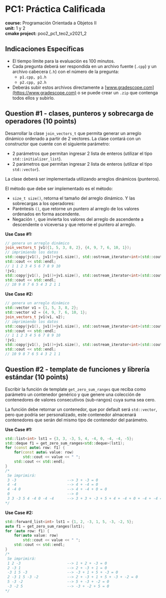 # PC1: Práctica Calificada  
**course:** Programación Orientada a Objetos II  
**unit:** 1 y 2  
**cmake project:** poo2_pc1_teo2_v2021_2
## Indicaciones Específicas
- El tiempo límite para la evaluación es 100 minutos.
- Cada pregunta deberá ser respondida en un archivo fuente (`.cpp`) y un archivo cabecera (`.h`) con el número de la pregunta:
    - `p1.cpp, p1.h`
    - `p2.cpp, p2.h`
- Deberás subir estos archivos directamente a [www.gradescope.com](https://www.gradescope.com) o se puede crear un `.zip` que contenga todos ellos y subirlo.

## Question #1 - clases, punteros y sobrecarga de operadores (10 points)

Desarrollar la clase `join_vectors_t` que permita generar un arreglo dinámico ordenado a partir de 2 vectores. La clase contará con un constructor que cuente con el siguiente parámetro:
- 2 parámetros que permitan ingresar 2 lista de enteros (utilizar el tipo `std::initializer_list`).
- 2 parámetros que permitan ingresar 2 lista de enteros (utilizar el tipo `std::vector`).  

La clase deberá ser implementada utilizando arreglos dinámicos (punteros).  

El método que debe ser implementado es el método:  

- `size_t size()`, retorna el tamaño del arreglo dinámico.
Y las sobrecargas a los operadores:
- Paréntesis `()`, que retorne un puntero al arreglo de los valores ordenados en forma ascendente.
- Negación `!`, que invierta los valores del arreglo de ascendente a descendente o viceversa y que retorne el puntero al arreglo.

**Use Case #1:**
```cpp
// genera un arreglo dinámico
join_vectors_t jv1({1, 5, 3, 8, 2}, {4, 9, 7, 6, 10, 1});
// imprimiendo los datos
std::copy(jv1(), jv1()+jv1.size(), std::ostream_iterator<int>(std::cout," "));
std::cout << std::endl;
// 1 1 2 3 4 5 6 7 8 9 10
!jv1;
std::copy(jv1(), jv1()+jv1.size(), std::ostream_iterator<int>(std::cout," "));
std::cout << std::endl;
// 10 9 8 7 6 5 4 3 2 1 1
```

**Use Case #2:**
```cpp
// genera un arreglo dinámico
std::vector v1 = {1, 5, 3, 8, 2};
std::vector v2 = {4, 9, 7, 6, 10, 1};
join_vectors_t jv1(v1, v2);
// imprimiendo los datos
std::copy(jv1(), jv1()+jv1.size(), std::ostream_iterator<int>(std::cout," "));
std::cout << std::endl;
// 1 1 2 3 4 5 6 7 8 9 10
!jv1;
std::copy(jv1(), jv1()+jv1.size(), std::ostream_iterator<int>(std::cout," "));
std::cout << std::endl;
// 10 9 8 7 6 5 4 3 2 1 1
```

## Question #2 - template de funciones y librería estándar (10 points)
  
Escribir la función de template `get_zero_sum_ranges` que reciba como parámetro un contenedor genérico y que genere una colección de contenedores de valores consecutivos (sub-rangos) cuya suma sea cero.  

La función debe retornar un contenedor, que por default será `std::vector`, pero que podría ser personalizado, este contenedor almacenará contenedores que serán del mismo tipo de contenedor del parámetro.
  
**Use Case #1:**  
```cpp
std::list<int> lst1 = {3, 3, -3, 5, 4, -4, 0, -4, -4, -5};
std::deque f1 = get_zero_sum_ranges<std::deque>(lst1);
for (const auto& row: f1) {
	for(const auto& value: row)
		std::cout << value << " ";
	std::cout << std::endl;
}
/*
 Se imprimirá:
 3 -3                       --> 3 + -3 = 0
 4 -4                       --> 4 + -4 = 0
 4 -4 0                     --> 4 + -4 + 0 = 0
 0                          --> 0
 3 3 -3 5 4 -4 0 -4 -4      --> 3 + 3 + -3 + 5 + 4 + -4 + 0 + -4 + -4 = 0
*/
```

**Use Case #2:**
```cpp
std::forward_list<int> lst1 = {1, 2, -3, 1, 5, -3, -2, 5};
auto f1 = get_zero_sum_ranges(lst1); 
for (auto row: f1) {
	for(auto value: row)
		std::cout << value << " ";
	std::cout << std::endl;
}
/*
 Se imprimirá:
 1 2 -3                     --> 1 + 2 + -3 = 0
 2 -3 1                     --> 2 + -3 + 1 = 0
 -3 1 5 -3                  --> -3 + 1 + 5 + -3 = 0
 2 -3 1 5 -3 -2             --> 2 + -3 + 1 + 5 + -3 + -2 = 0
 5 -3 -2                    --> 5 + -3 + -2 = 0 
 -3 -2 5                    --> -3 + -2 + 5 = 0
*/
```
